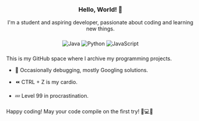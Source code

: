 <h3 align="center">Hello, World! 👋</h3>

<p align="center">I'm a student and aspiring developer, passionate about coding and learning new things.</p>

###

<div align="center">

![Java](https://img.shields.io/badge/java-%23ED8B00.svg?style=for-the-badge&logo=openjdk&logoColor=white) 
![Python](https://img.shields.io/badge/python-3670A0?style=for-the-badge&logo=python&logoColor=ffdd54) 
![JavaScript](https://img.shields.io/badge/javascript-%23323330.svg?style=for-the-badge&logo=javascript&logoColor=%23F7DF1E)

</div>

###

This is my GitHub space where I archive my programming projects.

- 🐞 Occasionally debugging, mostly Googling solutions.

- ⏪ CTRL + Z is my cardio.

- 💤 Level 99 in procrastination.

###

Happy coding! May your code compile on the first try! 🌟💻✨
